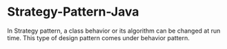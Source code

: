 # Strategy-Pattern-Java
In Strategy pattern, a class behavior or its algorithm can be changed at run time. This type of design pattern comes under behavior pattern.

